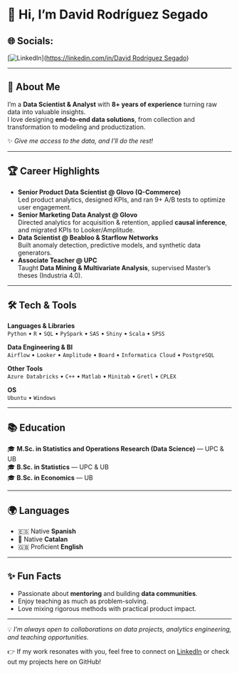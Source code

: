 # 👋 Hi, I’m David Rodríguez Segado

## 🌐 Socials:
[![LinkedIn](https://img.shields.io/badge/LinkedIn-%230077B5.svg?logo=linkedin&logoColor=white)]([https://linkedin.com/in/David Rodríguez Segado](https://www.linkedin.com/in/david-rodr%C3%ADguez-segado-77308556/)) 


---

## 🚀 About Me  

I’m a **Data Scientist & Analyst** with **8+ years of experience** turning raw data into valuable insights.  
I love designing **end-to-end data solutions**, from collection and transformation to modeling and productization.  

✨ *Give me access to the data, and I’ll do the rest!*  

---

## 🏆 Career Highlights  

- **Senior Product Data Scientist @ Glovo (Q-Commerce)**  
  Led product analytics, designed KPIs, and ran 9+ A/B tests to optimize user engagement.  
- **Senior Marketing Data Analyst @ Glovo**  
  Directed analytics for acquisition & retention, applied **causal inference**, and migrated KPIs to Looker/Amplitude.  
- **Data Scientist @ Beabloo & Starflow Networks**  
  Built anomaly detection, predictive models, and synthetic data generators.  
- **Associate Teacher @ UPC**  
  Taught **Data Mining & Multivariate Analysis**, supervised Master’s theses (Industria 4.0).  

---

## 🛠️ Tech & Tools  

**Languages & Libraries**  
`Python` • `R` • `SQL` • `PySpark` • `SAS` • `Shiny` • `Scala` • `SPSS`

**Data Engineering & BI**  
`Airflow` • `Looker` • `Amplitude` • `Board` • `Informatica Cloud` • `PostgreSQL`

**Other Tools**  
`Azure Databricks` • `C++` • `Matlab` • `Minitab` • `Gretl` • `CPLEX`

**OS**  
`Ubuntu` • `Windows`

---

## 📚 Education  

🎓 **M.Sc. in Statistics and Operations Research (Data Science)** — UPC & UB  
🎓 **B.Sc. in Statistics** — UPC & UB  
🎓 **B.Sc. in Economics** — UB  

---

## 🌍 Languages  

- 🇪🇸 Native **Spanish**  
- 🏴 Native **Catalan**  
- 🇬🇧 Proficient **English**  

---

## ✨ Fun Facts  

- Passionate about **mentoring** and building **data communities**.  
- Enjoy teaching as much as problem-solving.  
- Love mixing rigorous methods with practical product impact.  

---

💡 *I’m always open to collaborations on data projects, analytics engineering, and teaching opportunities.*  

👉 If my work resonates with you, feel free to connect on [LinkedIn](https://www.linkedin.com/in/david-rodr%C3%ADguez-segado-77308556/) or check out my projects here on GitHub!  
